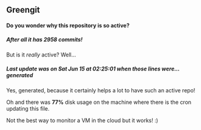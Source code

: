 ## Greengit

#### Do you wonder why this repository is so active?

##### After all it has 2958 commits!

But is it *really* active? Well...

##### Last update was on Sat Jun 15 at 02:25:01 when those lines were... generated

Yes, generated, because it certainly helps a lot to have such an active repo!

Oh and there was **77%** disk usage on the machine
where there is the cron updating this file.

Not the best way to monitor a VM in the cloud but it works! :)
